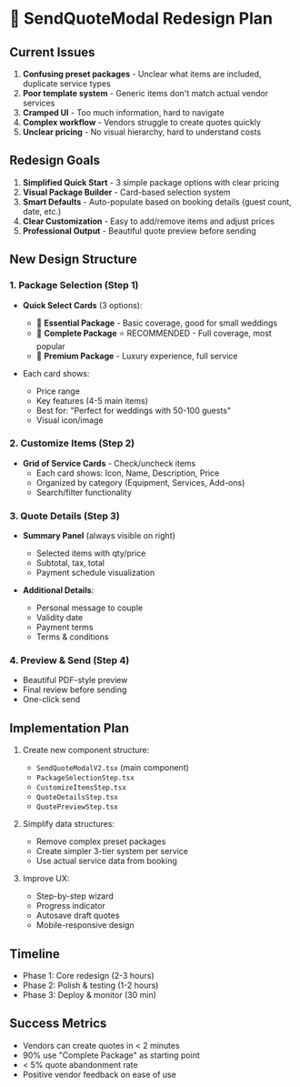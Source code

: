 # 🎯 SendQuoteModal Redesign Plan

## Current Issues
1. **Confusing preset packages** - Unclear what items are included, duplicate service types
2. **Poor template system** - Generic items don't match actual vendor services
3. **Cramped UI** - Too much information, hard to navigate
4. **Complex workflow** - Vendors struggle to create quotes quickly
5. **Unclear pricing** - No visual hierarchy, hard to understand costs

## Redesign Goals
1. **Simplified Quick Start** - 3 simple package options with clear pricing
2. **Visual Package Builder** - Card-based selection system
3. **Smart Defaults** - Auto-populate based on booking details (guest count, date, etc.)
4. **Clear Customization** - Easy to add/remove items and adjust prices
5. **Professional Output** - Beautiful quote preview before sending

## New Design Structure

### 1. Package Selection (Step 1)
- **Quick Select Cards** (3 options):
  - 🥉 **Essential Package** - Basic coverage, good for small weddings
  - 🥈 **Complete Package** ⭐ RECOMMENDED - Full coverage, most popular
  - 🥇 **Premium Package** - Luxury experience, full service

- Each card shows:
  - Price range
  - Key features (4-5 main items)
  - Best for: "Perfect for weddings with 50-100 guests"
  - Visual icon/image

### 2. Customize Items (Step 2)
- **Grid of Service Cards** - Check/uncheck items
  - Each card shows: Icon, Name, Description, Price
  - Organized by category (Equipment, Services, Add-ons)
  - Search/filter functionality

### 3. Quote Details (Step 3)
- **Summary Panel** (always visible on right)
  - Selected items with qty/price
  - Subtotal, tax, total
  - Payment schedule visualization

- **Additional Details**:
  - Personal message to couple
  - Validity date
  - Payment terms
  - Terms & conditions

### 4. Preview & Send (Step 4)
- Beautiful PDF-style preview
- Final review before sending
- One-click send

## Implementation Plan

1. Create new component structure:
   - `SendQuoteModalV2.tsx` (main component)
   - `PackageSelectionStep.tsx`
   - `CustomizeItemsStep.tsx`
   - `QuoteDetailsStep.tsx`
   - `QuotePreviewStep.tsx`

2. Simplify data structures:
   - Remove complex preset packages
   - Create simpler 3-tier system per service
   - Use actual service data from booking

3. Improve UX:
   - Step-by-step wizard
   - Progress indicator
   - Autosave draft quotes
   - Mobile-responsive design

## Timeline
- Phase 1: Core redesign (2-3 hours)
- Phase 2: Polish & testing (1-2 hours)
- Phase 3: Deploy & monitor (30 min)

## Success Metrics
- Vendors can create quotes in < 2 minutes
- 90% use "Complete Package" as starting point
- < 5% quote abandonment rate
- Positive vendor feedback on ease of use
